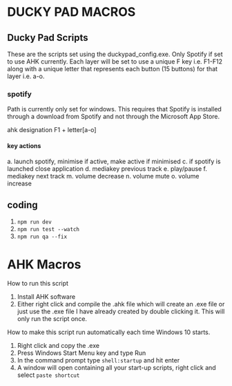 # DUCKY PAD MACROS

## Ducky Pad Scripts
These are the scripts set using the duckypad_config.exe. Only Spotify if set to use AHK currently.
Each layer will be set to use a unique F key i.e. F1-F12 along with a unique letter that represents each button (15 buttons) for that layer i.e. a-o.
### spotify
Path is currently only set for windows. This requires that Spotify is installed through a download from Spotify and not through the Microsoft App Store.

ahk designation F1 + letter[a-o]

#### key actions
a. launch spotify, minimise if active, make active if minimised
c. if spotify is launched close application
d. mediakey previous track
e. play/pause
f. mediakey next track
m. volume decrease
n. volume mute
o. volume increase
## coding
1. `npm run dev`
2. `npm run test --watch`
3. `npm run qa --fix`



# AHK Macros
How to run this script
1. Install AHK software
2. Either right click and compile the .ahk file which will create an .exe file or just use the .exe file I have already created by double clicking it. This will only run the script once.

How to make this script run automatically each time Windows 10 starts.
1. Right click and copy the .exe
2. Press Windows Start Menu key and type Run
3. In the command prompt type `shell:startup` and hit enter
4. A window will open containing all your start-up scripts, right click and select `paste shortcut`